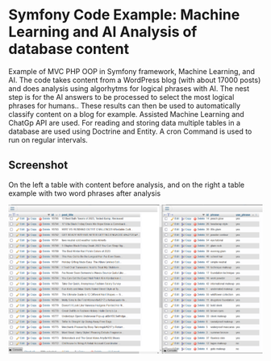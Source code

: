 # Symfony Code Example: Machine Learning and AI Analysis of database content

Example of MVC PHP OOP in Symfony framework, Machine Learning, and AI. The code takes content from a WordPress blog (with about 17000 posts) and does analysis using algorhytms for logical phrases with AI. The nest step is for the AI answers to be processed to select the most logical phrases for humans.. These results can then be used to automatically classify content on a blog for example. Assisted Machine Learning and ChatGp API are used. For reading and storing data multiple tables in a database are used using Doctrine and Entity. A cron Command is used to run on regular intervals.

## Screenshot

On the left a table with content before analysis, and on the right a table example with two word phrases after analysis


![screenshot of Symfony code example](https://github.com/CodezPoet/code_examples/blob/main/screenshots/analysis_before_after.png)

